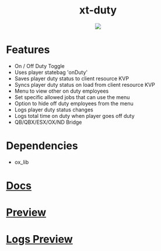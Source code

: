 <div align="center">
  <h1>xt-duty</h1>
  <a href="https://dsc.gg/xtdev"> <img align="center" src="https://github.com/xT-Development/.github/assets/101474430/d2fbd286-a0d5-4056-95cd-22cb3f526283" /></a>
</div>

# Features
- On / Off Duty Toggle
- Uses player statebag 'onDuty'
- Saves player duty status to client resource KVP
- Syncs player duty status on load from client resource KVP
- Menu to view other on duty employees
- Set specific allowed jobs that can use the menu
- Option to hide off duty employees from the menu
- Logs player duty status changes
- Logs total time on duty when player goes off duty
- QB/QBX/ESX/OX/ND Bridge

# Dependencies
- ox_lib

# [Docs](https://xtdev.gitbook.io/xt-docs/free-resources/duty-menu)
# [Preview](https://streamable.com/py5jw8)
# [Logs Preview](https://github.com/user-attachments/assets/c4cb9db1-8fe7-4893-ada1-083badd6520a)
